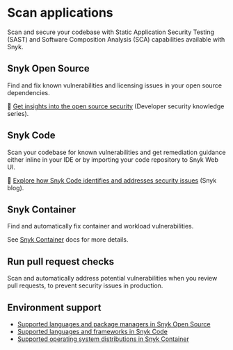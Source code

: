 # Scan applications

Scan and secure your codebase with Static Application Security Testing (SAST) and Software Composition Analysis (SCA) capabilities available with Snyk.

## Snyk Open Source

Find and fix known vulnerabilities and licensing issues in your open source dependencies.

:link: [Get insights into the open source security](https://snyk.io/series/open-source-security/) (Developer security knowledge series).

## Snyk Code

Scan your codebase for known vulnerabilities and get remediation guidance either inline in your IDE or by importing your code repository to Snyk Web UI.

:link: [Explore how Snyk Code identifies and addresses security issues](https://snyk.io/blog/advanced-technologies-behind-snyk-code/) (Snyk blog).

## Snyk Container

Find and automatically fix container and workload vulnerabilities.

See [Snyk Container](snyk-container/) docs for more details.

## Run pull request checks

Scan and automatically address potential vulnerabilities when you review pull requests, to prevent security issues in production.

## Environment support

* [Supported languages and package managers in Snyk Open Source](snyk-open-source/snyk-open-source-supported-languages-and-package-managers.md)
* [Supported languages and frameworks in Snyk Code](broken-reference)
* [Supported operating system distributions in Snyk Container](snyk-container/how-snyk-container-works/supported-operating-system-distributions.md)
